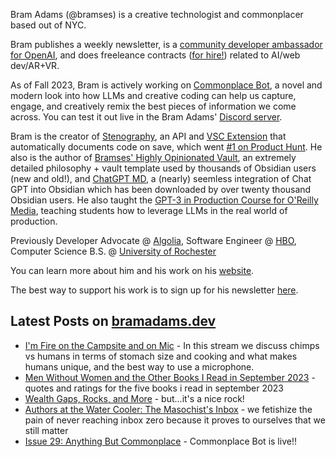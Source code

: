 Bram Adams (@bramses) is a creative technologist and commonplacer based out of NYC. 

Bram publishes a weekly newsletter, is a [community developer ambassador for OpenAI](https://platform.openai.com/ambassadors), and does freeleance contracts ([for hire!](https://www.bramadams.dev/consulting/)) related to AI/web dev/AR+VR. 

As of Fall 2023, Bram is actively working on [Commonplace Bot](https://github.com/bramses/commonplace-bot), a novel and modern look into how LLMs and creative coding can help us capture, engage, and creatively remix the best pieces of information we come across. You can test it out live in the Bram Adams' [Discord server](https://discord.gg/GrgkFP3Je3).

Bram is the creator of [Stenography](https://stenography.dev), an API and [VSC Extension](https://marketplace.visualstudio.com/items?itemName=Stenography.stenography) that automatically documents code on save, which went [#1 on Product Hunt](https://www.producthunt.com/products/stenography#stenography). He also is the author of [Bramses' Highly Opinionated Vault](https://github.com/bramses/bramses-highly-opinionated-vault-2023), an extremely detailed philosophy + vault template used by thousands of Obsidian users (new and old!), and [ChatGPT MD](https://github.com/bramses/chatgpt-md), a (nearly) seemless integration of Chat GPT into Obsidian which has been downloaded by over twenty thousand Obsidian users. He also taught the [GPT-3 in Production Course for O'Reilly Media](https://www.oreilly.com/live-events/gpt-3-in-production/0636920065944/0636920071443/), teaching students how to leverage LLMs in the real world of production.

Previously Developer Advocate @ [Algolia](https://www.algolia.com/), Software Engineer @ [HBO](https://www.hbo.com/), Computer Science B.S. @ [University of Rochester](https://rochester.edu/)

You can learn more about him and his work on his [website](https://www.bramadams.dev/about/). 

The best way to support his work is to sign up for his newsletter [here](https://www.bramadams.dev/#/portal/).


## Latest Posts on [bramadams.dev](https://www.bramadams.dev/)

<!--START_SECTION:feed-->
* [I&#39;m Fire on the Campsite and on Mic](https:&#x2F;&#x2F;www.bramadams.dev&#x2F;fire-on-the-mic-and-cooking&#x2F;) - In this stream we discuss chimps vs humans in terms of stomach size and cooking and what makes humans unique, and the best way to use a microphone.
* [Men Without Women and the Other Books I Read in September 2023](https:&#x2F;&#x2F;www.bramadams.dev&#x2F;men-without-women-and-the-other-books-i-read-in-september-2023&#x2F;) - quotes and ratings for the five books i read in september 2023
* [Wealth Gaps, Rocks, and More](https:&#x2F;&#x2F;www.bramadams.dev&#x2F;wealth-gaps-and-rocks&#x2F;) - but...it&#39;s a nice rock!
* [Authors at the Water Cooler: The Masochist&#39;s Inbox](https:&#x2F;&#x2F;www.bramadams.dev&#x2F;authors-at-the-water-cooler&#x2F;) - we fetishize the pain of never reaching inbox zero because it proves to ourselves that we still matter
* [Issue 29: Anything But Commonplace](https:&#x2F;&#x2F;www.bramadams.dev&#x2F;issue-29&#x2F;) - Commonplace Bot is live!!
<!--END_SECTION:feed-->
